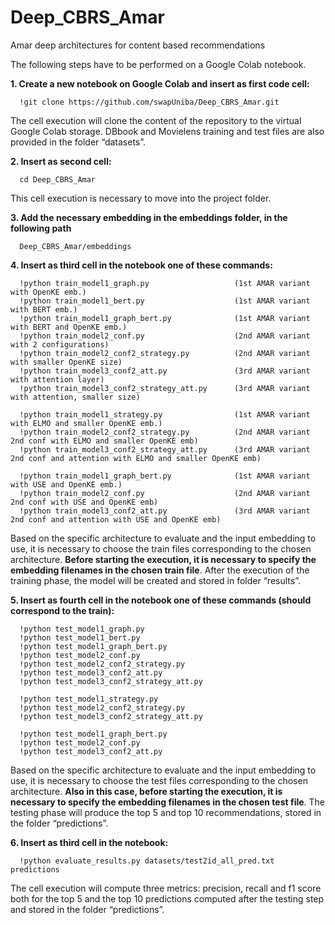 # Deep_CBRS_Amar
Amar deep architectures for content based recommendations

The following steps have to be performed on a Google Colab notebook.

**1.	Create a new notebook on Google Colab and insert as first code cell:**

      !git clone https://github.com/swapUniba/Deep_CBRS_Amar.git
      
The cell execution will clone the content of the repository to the virtual Google Colab storage. DBbook and Movielens training and test files are also provided in the folder “datasets”.

**2.	Insert as second cell:**

      cd Deep_CBRS_Amar

This cell execution is necessary to move into the project folder.

**3.	Add the necessary embedding in the embeddings folder, in the following path**

      Deep_CBRS_Amar/embeddings

**4.	Insert as third cell in the notebook one of these commands:**

      !python train_model1_graph.py                   (1st AMAR variant with OpenKE emb.)
      !python train_model1_bert.py                    (1st AMAR variant with BERT emb.)
      !python train_model1_graph_bert.py              (1st AMAR variant with BERT and OpenKE emb.)
      !python train_model2_conf.py                    (2nd AMAR variant with 2 configurations)
      !python train_model2_conf2_strategy.py          (2nd AMAR variant with smaller OpenKE size)
      !python train_model3_conf2_att.py               (3rd AMAR variant with attention layer)
      !python train_model3_conf2_strategy_att.py      (3rd AMAR variant with attention, smaller size)
      
      !python train_model1_strategy.py                (1st AMAR variant with ELMO and smaller OpenKE emb.)
      !python train_model2_conf2_strategy.py          (2nd AMAR variant 2nd conf with ELMO and smaller OpenKE emb)
      !python train_model3_conf2_strategy_att.py      (3rd AMAR variant 2nd conf and attention with ELMO and smaller OpenKE emb)
      
      !python train_model1_graph_bert.py              (1st AMAR variant with USE and OpenKE emb.)
      !python train_model2_conf.py                    (2nd AMAR variant 2nd conf with USE and OpenKE emb)
      !python train_model3_conf2_att.py               (3rd AMAR variant 2nd conf and attention with USE and OpenKE emb)
      
Based on the specific architecture to evaluate and the input embedding to use, it is necessary to choose the train files corresponding to the chosen architecture. **Before starting the execution, it is necessary to specify the embedding filenames in the chosen train file**. After the execution of the training phase, the model will be created and stored in folder “results”.

**5.	Insert as fourth cell in the notebook one of these commands (should correspond to the train):**

      !python test_model1_graph.py
      !python test_model1_bert.py
      !python test_model1_graph_bert.py
      !python test_model2_conf.py
      !python test_model2_conf2_strategy.py
      !python test_model3_conf2_att.py
      !python test_model3_conf2_strategy_att.py
      
      !python test_model1_strategy.py
      !python test_model2_conf2_strategy.py
      !python test_model3_conf2_strategy_att.py
      
      !python test_model1_graph_bert.py
      !python test_model2_conf.py
      !python test_model3_conf2_att.py
      
Based on the specific architecture to evaluate and the input embedding to use, it is necessary to choose the test files corresponding to the chosen architecture. **Also in this case, before starting the execution, it is necessary to specify the embedding filenames in the chosen test file**. The testing phase will produce the top 5 and top 10 recommendations, stored in the folder “predictions”.

**6.	Insert as third cell in the notebook:**

      !python evaluate_results.py datasets/test2id_all_pred.txt predictions

The cell execution will compute three metrics: precision, recall and f1 score both for the top 5 and the top 10 predictions computed after the testing step and stored in the folder “predictions”. 
